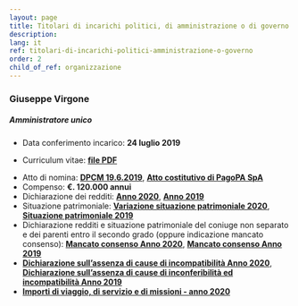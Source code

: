 ```yaml
---
layout: page
title: Titolari di incarichi politici, di amministrazione o di governo
description:
lang: it
ref: titolari-di-incarichi-politici-amministrazione-o-governo
order: 2
child_of_ref: organizzazione
---
```


### Giuseppe Virgone

##### Amministratore unico

- Data conferimento incarico: **24 luglio 2019**

* Curriculum vitae: **[file PDF](Giuseppe_Virgone_CV.pdf)**

- Atto di nomina: **[DPCM 19.6.2019](../../disposizioni-generali/atti-generali/DPCM_costituzione.pdf)**, **[Atto costitutivo di PagoPA SpA](../../disposizioni-generali/atti-generali/Atto_costitutivo_pagoPA_SpA.pdf)**
- Compenso: **€. 120.000 annui**
- Dichiarazione dei redditi: **[Anno 2020](Giuseppe_Virgone_dichiarazione_redditi-2020.pdf)**, **[Anno 2019](Giuseppe_Virgone_dichiarazione_redditi.pdf)**
- Situazione patrimoniale: **[Variazione situazione patrimoniale 2020](Giuseppe_Virgone_situazione_patrimoniale-2020.pdf)**, **[Situazione patrimoniale 2019](Giuseppe_Virgone_situazione_patrimoniale.pdf)**
- Dichiarazione redditi e situazione patrimoniale del coniuge non separato e dei parenti entro il secondo grado (oppure indicazione mancato consenso): **[Mancato consenso Anno 2020](Giuseppe_Virgone_mancato_consenso-2020.pdf)**, **[Mancato consenso Anno 2019](Giuseppe_Virgone_mancato_consenso.pdf)**
- **[Dichiarazione sull’assenza di cause di incompatibilità Anno 2020](Giuseppe_Virgone_accettazione_incarico-2020.pdf)**, <br>**[Dichiarazione sull’assenza di cause di inconferibilità ed incompatibilità Anno 2019](Giuseppe_Virgone_accettazione_incarico.pdf)**
- **[Importi di viaggio, di servizio e di missioni - anno 2020](Giuseppe_Virgone_viaggi-missioni.pdf)**
